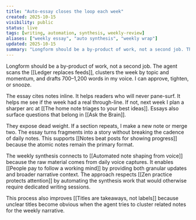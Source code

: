```yaml
---
title: "Auto-essay closes the loop each week"
created: 2025-10-15
visibility: public
status: live
tags: [writing, automation, synthesis, weekly-review]
aliases: ["weekly essay", "auto synthesis", "weekly wrap"]
updated: 2025-10-15
summary: "Longform should be a by-product of work, not a second job. The agent scans the ledger, clusters the week by topic and momentum, and drafts 700–1,200 words in my voice."
---
```


Longform should be a by-product of work, not a second job. The agent scans the [[Ledger replaces feeds]], clusters the week by topic and momentum, and drafts 700–1,200 words in my voice. I can approve, tighten, or snooze.

The essay cites notes inline. It helps readers who will never pane-surf. It helps me see if the week had a real through-line. If not, next week I plan a sharper arc at [[The home note triages to your best ideas]]. Essays also surface questions that belong in [[Ask the Brain]].

They expose dead weight. If a section repeats, I make a new note or merge two. The essay turns fragments into a story without breaking the cadence of daily notes. This supports [[Notes beat posts for showing progress]] because the atomic notes remain the primary format.

The weekly synthesis connects to [[Automated note shaping from voice]] because the raw material comes from daily voice captures. It enables [[People pay to follow a working mind]] by providing both granular updates and broader narrative context. The approach respects [[Zen practice protects attention]] by automating the synthesis work that would otherwise require dedicated writing sessions.

This process also improves [[Titles are takeaways, not labels]] because unclear titles become obvious when the agent tries to cluster related notes for the weekly narrative.
